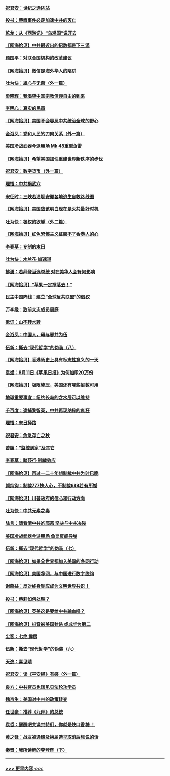 #### [祝君安：世纪之选边站](../pages/nsc993/n12342382.md?t=08192151) 
#### [投书：蔡霞事件必定加速中共的灭亡](../pages/nsc993/n12341881.md?t=08192151) 
#### [乾龙：从《西游记》“乌鸡国”说开去](../pages/nsc993/n12341690.md?t=08192151) 
#### [【网海拾贝】中共最近出的招数都是下三滥](../pages/nsc993/n12341593.md?t=08192151) 
#### [顾国平：对联合国机构的改革建议](../pages/nsc993/n12339928.md?t=08192151) 
#### [【网海拾贝】微信是海外华人的陷阱](../pages/nsc993/n12338868.md?t=08192151) 
#### [吐为快：雄心与无奈（外一篇）](../pages/nsc993/n12338132.md?t=08192151) 
#### [梁晓辉：我渴望中国宗教信仰自由的到来](../pages/nsc993/n12336657.md?t=08192151) 
#### [李明心：真实的民意](../pages/nsc993/n12336089.md?t=08192151) 
#### [【网海拾贝】美国不会容忍中共统治全球的野心](../pages/nsc993/n12336063.md?t=08192151) 
#### [金浴凤：党和人民的刀肉关系（外一篇）](../pages/nsc993/n12335834.md?t=08192151) 
#### [美国冷战武器今派用场 Mk 48重型鱼雷](../pages/nsc993/n12335354.md?t=08192151) 
#### [【网海拾贝】希望美国加快重建世界新秩序的步伐](../pages/nsc993/n12334224.md?t=08192151) 
#### [祝君安：数字货币（外一篇）](../pages/nsc993/n12334186.md?t=08192151) 
#### [理悟：中共祸武穴](../pages/nsc993/n12333962.md?t=08192151) 
#### [宋征时：三峡若溃坝安徽各地逃生自救路线图](../pages/nsc993/n12332450.md?t=08192151) 
#### [【网海拾贝】美国应该明白现在是灭共最好时机](../pages/nsc993/n12332313.md?t=08192151) 
#### [吐为快：极权的欲望（外二篇）](../pages/nsc993/n12332089.md?t=08192151) 
#### [【网海拾贝】红色恐怖主义征服不了香港人的心](../pages/nsc993/n12329296.md?t=08192151) 
#### [李春草：专制的末日](../pages/nsc993/n12329079.md?t=08192151) 
#### [吐为快：木兰花‧加速道](../pages/nsc993/n12327366.md?t=08192151) 
#### [拂潇：若拜登当选总统 对在美华人会有何影响](../pages/nsc993/n12295996.md?t=08192151) 
#### [【网海拾贝】“苹果一定撑落去！”](../pages/nsc993/n12326784.md?t=08192151) 
#### [民主中国阵线：建立“全球反共联盟”的倡议](../pages/nsc993/n12324177.md?t=08192151) 
#### [万李缘：致前众志成员周庭](../pages/nsc993/n12324635.md?t=08192151) 
#### [歌词：山不转水转](../pages/nsc993/n12324599.md?t=08192151) 
#### [金浴凤：中国人，毋与邪共为伍](../pages/nsc993/n12324257.md?t=08192151) 
#### [伍新：撕去“现代哲学”的伪装（八）](../pages/nsc993/n12324188.md?t=08192151) 
#### [【网海拾贝】香港历史上具有标志性意义的一天](../pages/nsc993/n12324021.md?t=08192151) 
#### [袁斌：8月11日《苹果日报》为何加印20万份](../pages/nsc993/n12323955.md?t=08192151) 
#### [【网海拾贝】极限施压，美国还有哪些招数可用](../pages/nsc993/n12322512.md?t=08192151) 
#### [地球重要事宜：纽约长岛的含水层可以维持](../pages/nsc993/n12321844.md?t=08192151) 
#### [千百度：逮捕黎智英，中共再现纳粹的疯狂](../pages/nsc993/n12321777.md?t=08192151) 
#### [理悟：末日择路](../pages/nsc993/n12320812.md?t=08192151) 
#### [祝君安：危急存亡之秋](../pages/nsc993/n12320795.md?t=08192151) 
#### [苦胆：“监控到家”及其它](../pages/nsc993/n12320751.md?t=08192151) 
#### [李春草：踏莎行·制裁效应](../pages/nsc993/n12318290.md?t=08192151) 
#### [【网海拾贝】再过一二十年想制裁中共为时已晚](../pages/nsc993/n12318195.md?t=08192151) 
#### [颜纯钩：制裁777快人心，不制裁689若有所憾](../pages/nsc993/n12316912.md?t=08192151) 
#### [【网海拾贝】川普政府的信心和行动方向](../pages/nsc993/n12316673.md?t=08192151) 
#### [吐为快：中共元素之毒](../pages/nsc993/n12316547.md?t=08192151) 
#### [陆言：请看清中共的邪恶 坚决与中共决裂](../pages/nsc993/n12315784.md?t=08192151) 
#### [美国冷战武器今派用场 鱼叉反舰导弹](../pages/nsc993/n12316258.md?t=08192151) 
#### [伍新：撕去“现代哲学”的伪装（七）](../pages/nsc993/n12315846.md?t=08192151) 
#### [【网海拾贝】如果全世界都加入美国的净网行动](../pages/nsc993/n12315588.md?t=08192151) 
#### [【网海拾贝】美国净网，与中国进行数字脱钩](../pages/nsc993/n12312813.md?t=08192151) 
#### [谢燕益：反对终身制应成为文明世界共识！](../pages/nsc993/n12310465.md?t=08192151) 
#### [投书：蔡莉如何处理？](../pages/nsc993/n12310224.md?t=08192151) 
#### [【网海拾贝】英美这是要给中共输血吗？](../pages/nsc993/n12307646.md?t=08192151) 
#### [【网海拾贝】抖音被美国封杀 或成华为第二](../pages/nsc993/n12305277.md?t=08192151) 
#### [尘客：七绝 霹雳](../pages/nsc993/n12304053.md?t=08192151) 
#### [伍新：撕去“现代哲学”的伪装（六）](../pages/nsc993/n12303243.md?t=08192151) 
#### [天逸：喜见晴](../pages/nsc993/n12303226.md?t=08192151) 
#### [祝君安：读《平安经》有感（外一篇）](../pages/nsc993/n12303170.md?t=08192151) 
#### [良方：中共官员也该见见法轮功学员](../pages/nsc993/n12302985.md?t=08192151) 
#### [魏京生：美国对中共的政策转变](../pages/nsc993/n12302929.md?t=08192151) 
#### [任世豪：推荐《九评》的总统](../pages/nsc993/n12302838.md?t=08192151) 
#### [袁哲：醒醒吧共谍共特们，你就是块口香糖 ！](../pages/nsc993/n12302678.md?t=08192151) 
#### [黄之锋：战友被通缉及换届选举取消后想说的话](../pages/nsc993/n12302681.md?t=08192151) 
#### [秦晋：我所读解的李登辉（下）](../pages/nsc993/n12302171.md?t=08192151) 

----
#### [ >>> 更早内容 <<< ](../indexes/nsc993-earlier.md)
